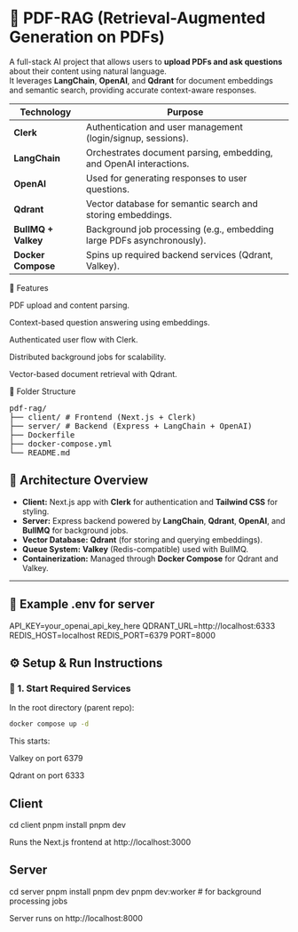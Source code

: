 # 🧠 PDF-RAG (Retrieval-Augmented Generation on PDFs)

A full-stack AI project that allows users to **upload PDFs and ask questions** about their content using natural language.  
It leverages **LangChain**, **OpenAI**, and **Qdrant** for document embeddings and semantic search, providing accurate context-aware responses.

| Technology          | Purpose                                                                |
| ------------------- | ---------------------------------------------------------------------- |
| **Clerk**           | Authentication and user management (login/signup, sessions).           |
| **LangChain**       | Orchestrates document parsing, embedding, and OpenAI interactions.     |
| **OpenAI**          | Used for generating responses to user questions.                       |
| **Qdrant**          | Vector database for semantic search and storing embeddings.            |
| **BullMQ + Valkey** | Background job processing (e.g., embedding large PDFs asynchronously). |
| **Docker Compose**  | Spins up required backend services (Qdrant, Valkey).                   |

🧾 Features

PDF upload and content parsing.

Context-based question answering using embeddings.

Authenticated user flow with Clerk.

Distributed background jobs for scalability.

Vector-based document retrieval with Qdrant.

🧰 Folder Structure

<pre>
pdf-rag/ 
├── client/ # Frontend (Next.js + Clerk)
├── server/ # Backend (Express + LangChain + OpenAI)
├── Dockerfile
├── docker-compose.yml
└── README.md
</pre>

## 🧩 Architecture Overview

- **Client:** Next.js app with **Clerk** for authentication and **Tailwind CSS** for styling.
- **Server:** Express backend powered by **LangChain**, **Qdrant**, **OpenAI**, and **BullMQ** for background jobs.
- **Vector Database:** **Qdrant** (for storing and querying embeddings).
- **Queue System:** **Valkey** (Redis-compatible) used with BullMQ.
- **Containerization:** Managed through **Docker Compose** for Qdrant and Valkey.

---

## 🧰 Example .env for server

API_KEY=your_openai_api_key_here
QDRANT_URL=http://localhost:6333
REDIS_HOST=localhost
REDIS_PORT=6379
PORT=8000

## ⚙️ Setup & Run Instructions

### 🐳 1. Start Required Services

In the root directory (parent repo):

```bash
docker compose up -d
```

This starts:

Valkey on port 6379

Qdrant on port 6333

## Client

cd client
pnpm install
pnpm dev

Runs the Next.js frontend at http://localhost:3000

## Server

cd server
pnpm install
pnpm dev
pnpm dev:worker # for background processing jobs

Server runs on http://localhost:8000
